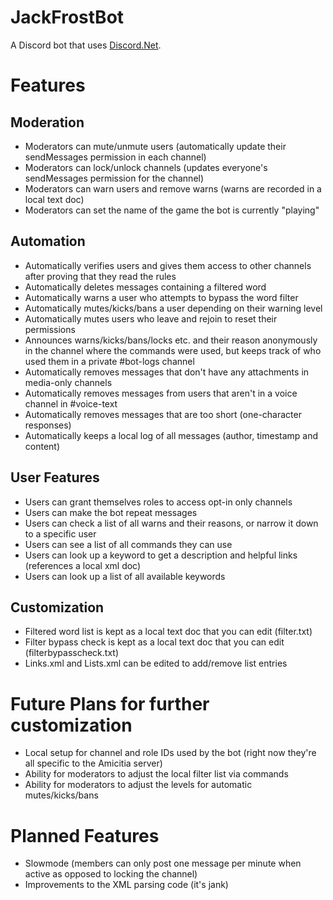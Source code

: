 # JackFrostBot
A Discord bot that uses [Discord.Net](https://github.com/RogueException/Discord.Net).
# Features
## Moderation
- Moderators can mute/unmute users (automatically update their sendMessages permission in each channel)
- Moderators can lock/unlock channels (updates everyone's sendMessages permission for the channel)
- Moderators can warn users and remove warns (warns are recorded in a local text doc)
- Moderators can set the name of the game the bot is currently "playing"
## Automation
- Automatically verifies users and gives them access to other channels after proving that they read the rules
- Automatically deletes messages containing a filtered word 
- Automatically warns a user who attempts to bypass the word filter
- Automatically mutes/kicks/bans a user depending on their warning level
- Automatically mutes users who leave and rejoin to reset their permissions
- Announces warns/kicks/bans/locks etc. and their reason anonymously in the channel where the commands were used,
  but keeps track of who used them in a private #bot-logs channel
- Automatically removes messages that don't have any attachments in media-only channels
- Automatically removes messages from users that aren't in a voice channel in #voice-text
- Automatically removes messages that are too short (one-character responses)
- Automatically keeps a local log of all messages (author, timestamp and content)
## User Features
- Users can grant themselves roles to access opt-in only channels
- Users can make the bot repeat messages
- Users can check a list of all warns and their reasons, or narrow it down to a specific user
- Users can see a list of all commands they can use
- Users can look up a keyword to get a description and helpful links (references a local xml doc)
- Users can look up a list of all available keywords
## Customization
 - Filtered word list is kept as a local text doc that you can edit (filter.txt)
 - Filter bypass check is kept as a local text doc that you can edit (filterbypasscheck.txt)
 - Links.xml and Lists.xml can be edited to add/remove list entries
# Future Plans for further customization
- Local setup for channel and role IDs used by the bot (right now they're all specific to the Amicitia server)
- Ability for moderators to adjust the local filter list via commands
- Ability for moderators to adjust the levels for automatic mutes/kicks/bans
# Planned Features
- Slowmode (members can only post one message per minute when active as opposed to locking the channel)
- Improvements to the XML parsing code (it's jank)
